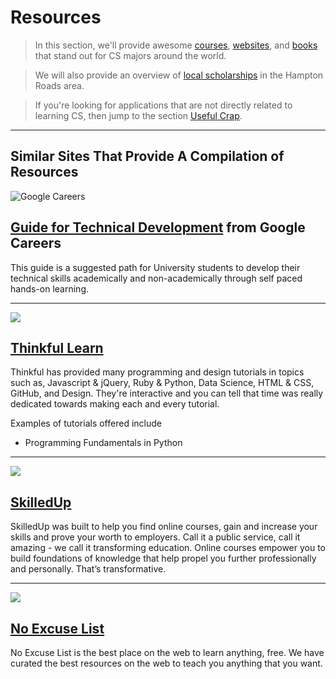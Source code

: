 # Resources

> In this section, we'll provide awesome [courses](), [websites](), and [books]() that stand out for CS majors around the world.

> We will also provide an overview of [local scholarships]() in the Hampton Roads area.

> If you're looking for applications that are not directly related to learning CS, then jump to the section [Useful Crap](computer_science/useful_apps.md).

---

## Similar Sites That Provide A Compilation of Resources

![Google Careers](http://www.google.com/about/careers/files/home.jpg)

## [Guide for Technical Development](https://www.google.com/about/careers/students/guide-to-technical-development.html) from Google Careers

This guide is a suggested path for University students to develop their technical skills academically and non-academically through self paced hands-on learning.

---

![](https://huacm.files.wordpress.com/2015/03/thinkful.png)

## [Thinkful Learn](http://www.thinkful.com/learn)

Thinkful has provided many programming and design tutorials in topics such as, Javascript & jQuery, Ruby & Python, Data Science, HTML & CSS, GitHub, and Design. They're interactive and you can tell that time was really dedicated towards making each and every tutorial.

Examples of tutorials offered include

- Programming Fundamentals in Python

---

![](https://huacm.files.wordpress.com/2015/03/skilledup.png)

## [SkilledUp](http://www.skilledup.com/)

SkilledUp was built to help you find online courses, gain and increase your skills and prove your worth to employers. Call it a public service, call it amazing - we call it transforming education. Online courses empower you to build foundations of knowledge that help propel you further professionally and personally. That’s transformative.

---

![](https://huacm.files.wordpress.com/2015/03/no-excuse-list.png)

## [No Excuse List](http://noexcuselist.com/)

No Excuse List is the best place on the web to learn anything, free. We have curated the best resources on the web to teach you anything that you want.


